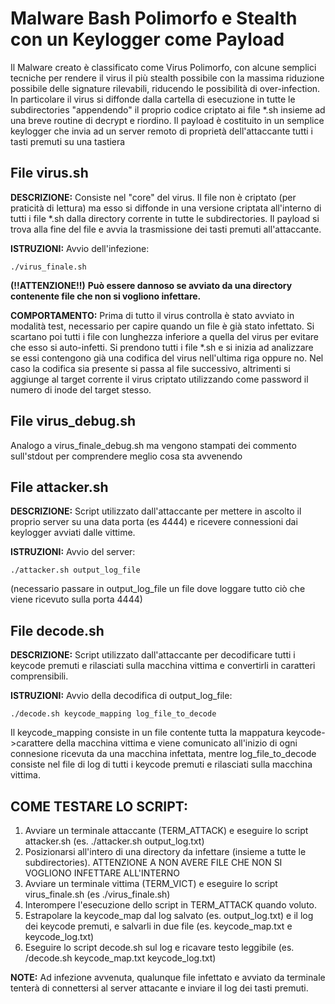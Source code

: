 # Malware Bash Polimorfo e Stealth con un Keylogger come Payload

Il Malware creato è classificato come Virus Polimorfo, con alcune semplici tecniche per rendere il virus il più stealth possibile con
la massima riduzione possibile delle signature rilevabili, riducendo le possibilità di over-infection. In particolare il virus si diffonde dalla cartella di esecuzione in tutte le subdirectories
"appendendo" il proprio codice criptato ai file *.sh insieme ad una breve routine di decrypt e riordino.
Il payload è costituito in un semplice keylogger che invia ad un server remoto di proprietà dell'attaccante tutti i tasti premuti su una tastiera

## File virus.sh

**DESCRIZIONE:**
Consiste nel "core" del virus. Il file non è criptato (per praticità di lettura) ma esso si diffonde in una versione criptata
all'interno di tutti i file *.sh dalla directory corrente in tutte le subdirectories.
Il payload si trova alla fine del file e avvia la trasmissione dei tasti premuti all'attaccante.

**ISTRUZIONI:**
Avvio dell'infezione:

    ./virus_finale.sh

**(!!ATTENZIONE!!)**
**Può essere dannoso se avviato da una directory contenente file che non si vogliono infettare.**

**COMPORTAMENTO:**
Prima di tutto il virus controlla è stato avviato in modalità test, necessario per capire quando un file è già stato infettato.
Si scartano poi tutti i file con lunghezza inferiore a quella del virus per evitare che esso si auto-infetti.
Si prendono tutti i file *.sh e si inizia ad analizzare se essi contengono già una codifica del virus nell'ultima riga oppure no. Nel
caso la codifica sia presente si passa al file successivo, altrimenti si aggiunge al target corrente il virus criptato utilizzando come password il numero di inode del target stesso.

## File virus_debug.sh 
Analogo a virus_finale_debug.sh ma vengono stampati dei commento sull'stdout per comprendere meglio cosa sta avvenendo


## File attacker.sh 
**DESCRIZIONE:**
Script utilizzato dall'attaccante per mettere in ascolto il proprio server su una data porta (es 4444) e ricevere connessioni dai keylogger avviati dalle vittime.

**ISTRUZIONI:**
Avvio del server:

    ./attacker.sh output_log_file

(necessario passare in output_log_file un file dove loggare tutto ciò che viene ricevuto sulla porta 4444)


## File decode.sh 
**DESCRIZIONE:**
Script utilizzato dall'attaccante per decodificare tutti i keycode premuti e rilasciati sulla macchina vittima e convertirli in caratteri comprensibili.

**ISTRUZIONI:**
Avvio della decodifica di output_log_file:

    ./decode.sh keycode_mapping log_file_to_decode

Il keycode_mapping consiste in un file contente tutta la mappatura keycode->carattere della macchina vittima e viene comunicato all'inizio di ogni connesione ricevuta
da una macchina infettata, mentre log_file_to_decode consiste nel file di log di tutti i keycode premuti e rilasciati sulla macchina vittima.




## COME TESTARE LO SCRIPT:

1) Avviare un terminale attaccante (TERM_ATTACK) e eseguire lo script attacker.sh  (es. ./attacker.sh output_log.txt)
2) Posizionarsi all'intero di una directory da infettare (insieme a tutte le subdirectories). ATTENZIONE A NON AVERE FILE CHE NON SI VOGLIONO INFETTARE ALL'INTERNO
3) Avviare un terminale vittima (TERM_VICT) e eseguire lo script virus_finale.sh (es ./virus_finale.sh)
4) Interompere l'esecuzione dello script in TERM_ATTACK quando voluto.
5) Estrapolare la keycode_map dal log salvato (es. output_log.txt) e il log dei keycode premuti, e salvarli in due file (es. keycode_map.txt e keycode_log.txt)
6) Eseguire lo script decode.sh sul log e ricavare testo leggibile (es. /decode.sh keycode_map.txt keycode_log.txt)


**NOTE:**
Ad infezione avvenuta, qualunque file infettato e avviato da terminale tenterà di connettersi al server attacante e inviare il log dei tasti premuti.



